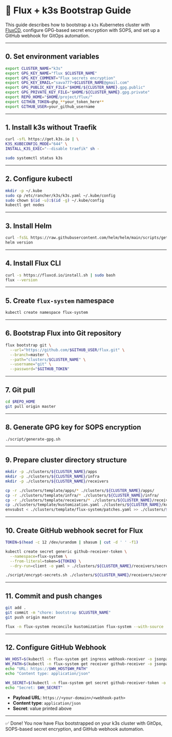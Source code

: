 # 🚀 Flux + k3s Bootstrap Guide

This guide describes how to bootstrap a `k3s` Kubernetes cluster with [FluxCD](https://fluxcd.io), configure GPG-based secret encryption with SOPS, and set up a GitHub webhook for GitOps automation.

---

## 0. Set environment variables

```sh
export CLUSTER_NAME="k3s"
export GPG_KEY_NAME="flux $CLUSTER_NAME"
export GPG_KEY_COMMENT="Flux secrets encryption"
export GPG_KEY_EMAIL="sava777+$CLUSTER_NAME@gmail.com"
export GPG_PUBLIC_KEY_FILE="$HOME/${CLUSTER_NAME}.gpg.public"
export GPG_PRIVATE_KEY_FILE="$HOME/${CLUSTER_NAME}.gpg.private"
export REPO_HOME="$HOME/project/flux/"
export GITHUB_TOKEN=ghp_**your_token_here**
export GITHUB_USER=your_github_username
```

---

## 1. Install k3s without Traefik

```sh
curl -sfL https://get.k3s.io | \
K3S_KUBECONFIG_MODE="644" \
INSTALL_K3S_EXEC="--disable traefik" sh -

sudo systemctl status k3s
```

---

## 2. Configure kubectl

```sh
mkdir -p ~/.kube
sudo cp /etc/rancher/k3s/k3s.yaml ~/.kube/config
sudo chown $(id -u):$(id -g) ~/.kube/config
kubectl get nodes
```

---

## 3. Install Helm

```sh
curl -fsSL https://raw.githubusercontent.com/helm/helm/main/scripts/get-helm-3 | bash
helm version
```

---

## 4. Install Flux CLI

```sh
curl -s https://fluxcd.io/install.sh | sudo bash
flux --version
```

---

## 5. Create `flux-system` namespace

```sh
kubectl create namespace flux-system
```

---

## 6. Bootstrap Flux into Git repository

```sh
flux bootstrap git \
  --url="https://github.com/$GITHUB_USER/flux.git" \
  --branch=master \
  --path="clusters/$CLUSTER_NAME" \
  --username="git" \
  --password="$GITHUB_TOKEN"
```

---

## 7. Git pull

```sh
cd $REPO_HOME
git pull origin master
```

---

## 8. Generate GPG key for SOPS encryption

```sh
./script/generate-gpg.sh
```

---

## 9. Prepare cluster directory structure

```sh
mkdir -p ./clusters/${CLUSTER_NAME}/apps
mkdir -p ./clusters/${CLUSTER_NAME}/infra
mkdir -p ./clusters/${CLUSTER_NAME}/receivers

cp -r ./clusters/template/apps/* ./clusters/${CLUSTER_NAME}/apps/
cp -r ./clusters/template/infra/* ./clusters/${CLUSTER_NAME}/infra/
cp -r ./clusters/template/receivers/* ./clusters/${CLUSTER_NAME}/receivers/
cp ./clusters/template/kustomization.yaml ./clusters/${CLUSTER_NAME}/kustomization.yaml
envsubst < ./clusters/template/flux-system/patches.yaml >> ./clusters/${CLUSTER_NAME}/flux-system/kustomization.yaml

```

---

## 10. Create GitHub webhook secret for Flux

```sh
TOKEN=$(head -c 12 /dev/urandom | shasum | cut -d ' ' -f1)

kubectl create secret generic github-receiver-token \
  --namespace=flux-system \
  --from-literal=token=${TOKEN} \
  --dry-run=client -o yaml > ./clusters/${CLUSTER_NAME}/receivers/secret-github-receiver-token.yaml

./script/encrypt-secrets.sh ./clusters/${CLUSTER_NAME}/receivers/secret-github-receiver-token.yaml

```

---

## 11. Commit and push changes

```sh
git add .
git commit -m "chore: bootstrap $CLUSTER_NAME"
git push origin master

flux -n flux-system reconcile kustomization flux-system --with-source

```

---

## 12. Configure GitHub Webhook

```sh
WH_HOST=$(kubectl -n flux-system get ingress webhook-receiver -o jsonpath='{.spec.rules[0].host}')
WH_PATH=$(kubectl -n flux-system get receiver github-receiver -o jsonpath='{.status.webhookPath}')
echo "URL: https://$WH_HOST$WH_PATH"
echo "Content type: application/json"

WH_SECRET=$(kubectl -n flux-system get secret github-receiver-token -o jsonpath='{.data.token}' | base64 -d; echo)
echo "Secret: $WH_SECRET"
```

* **Payload URL**: `https://<your-domain>/<webhook-path>`
* **Content type**: `application/json`
* **Secret**: value printed above

---

✅ Done! You now have Flux bootstrapped on your k3s cluster with GitOps, SOPS-based secret encryption, and GitHub webhook automation.
